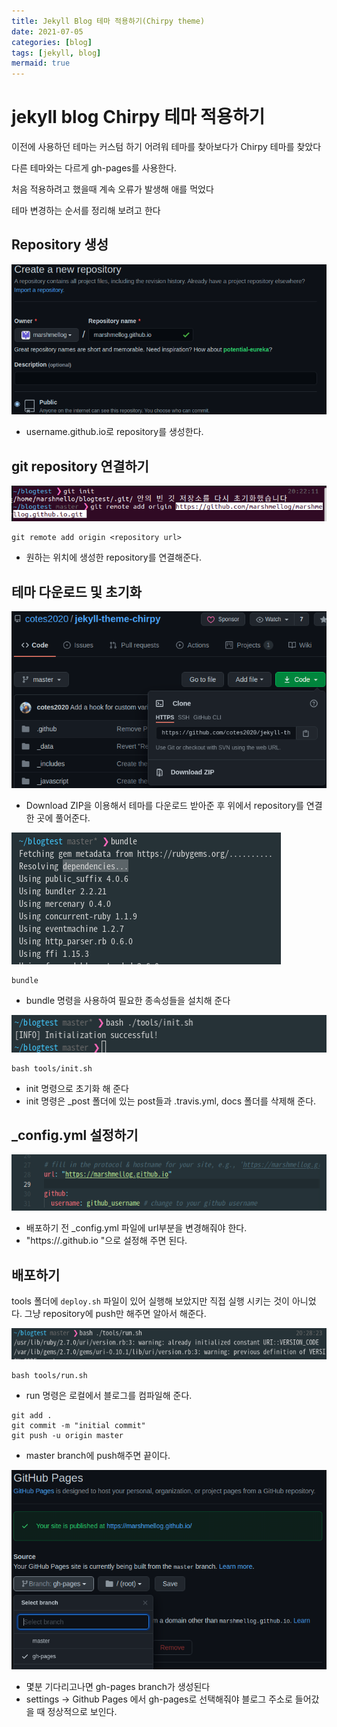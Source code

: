 ```yaml
---
title: Jekyll Blog 테마 적용하기(Chirpy theme)
date: 2021-07-05
categories: [blog]
tags: [jekyll, blog]
mermaid: true
---
```


# jekyll blog Chirpy 테마 적용하기

이전에 사용하던 테마는 커스텀 하기 어려워 테마를 찾아보다가 Chirpy 테마를 찾았다

다른 테마와는 다르게 gh-pages를 사용한다.

처음 적용하려고 했을때 계속 오류가 발생해 애를 먹었다

테마 변경하는 순서를 정리해 보려고 한다

## Repository 생성

![/images/img/posts/startblog/2021_07_05_20_19_13.png](/images/img/posts/startblog/2021_07_05_20_19_13.png)

- username.github.io로 repository를 생성한다.

## git repository 연결하기

![/images/img/posts/startblog/2021_07_05_20_23_35.png](/images/img/posts/startblog/2021_07_05_20_23_35.png)

```
git remote add origin <repository url>
```

- 원하는 위치에 생성한 repository를 연결해준다.

## 테마 다운로드 및 초기화

![/images/img/posts/startblog/2021_07_05_20_10_15.png](/images/img/posts/startblog/2021_07_05_20_10_15.png)

- Download ZIP을 이용해서 테마를 다운로드 받아준 후 위에서 repository를 연결한 곳에 풀어준다.

![/images/img/posts/startblog/2021_07_05_20_27_36.png](/images/img/posts/startblog/2021_07_05_20_27_36.png)

```
bundle
```

- bundle 명령을 사용하여 필요한 종속성들을 설치해 준다

![/images/img/posts/startblog/2021_07_05_20_31_11.png](/images/img/posts/startblog/2021_07_05_20_31_11.png)

```
bash tools/init.sh
```

- init 명령으로 초기화 해 준다
- init 명령은 \_post 폴더에 있는 post들과 .travis.yml, docs 폴더를 삭제해 준다.

## \_config.yml 설정하기

![/images/img/posts/startblog/2021_07_05_20_39_44.png](/images/img/posts/startblog/2021_07_05_20_39_44.png)

- 배포하기 전 \_config.yml 파일에 url부분을 변경해줘야 한다.
- "https://<username>.github.io "으로 설정해 주면 된다.

## 배포하기

tools 폴더에 `deploy.sh` 파일이 있어 실행해 보았지만 직접 실행 시키는 것이 아니었다. 그냥 repository에 push만 해주면 알아서 해준다.

![/images/img/posts/startblog/2021_07_05_20_33_24.png](/images/img/posts/startblog/2021_07_05_20_33_24.png)

```
bash tools/run.sh
```

- run 명령은 로컬에서 블로그를 컴파일해 준다.

```
git add .
git commit -m "initial commit"
git push -u origin master
```

- master branch에 push해주면 끝이다.

![/images/img/posts/startblog/2021_07_05_20_44_36.png](/images/img/posts/startblog/2021_07_05_20_44_36.png)

- 몇분 기다리고나면 gh-pages branch가 생성된다
- settings → Github Pages 에서 gh-pages로 선택해줘야 블로그 주소로 들어갔을 때 정상적으로 보인다.
